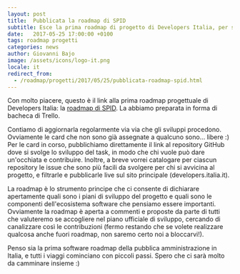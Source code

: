 ```yaml
---
layout: post
title:  Pubblicata la roadmap di SPID
subtitle: Esce la prima roadmap di progetto di Developers Italia, per seguire il progetto e partecipare allo sviluppo
date:   2017-05-25 17:00:00 +0100
tags: roadmap progetti
categories: news
author: Giovanni Bajo
image: /assets/icons/logo-it.png
locale: it
redirect_from:
  - /roadmap/progetti/2017/05/25/pubblicata-roadmap-spid.html
---
```


Con molto piacere, questo è il link alla prima roadmap progettuale di Developers Italia: la [roadmap di SPID](https://trello.com/b/PHF0ErvK/spid-roadmap). La abbiamo preparata in forma di bacheca di Trello.

Contiamo di aggiornarla regolarmente via via che gli sviluppi procedono. Ovviamente le card che non sono già assegnate a qualcuno sono... libere :) Per le card in corso, pubblichiamo direttamente il link al repository GitHub dove si svolge lo sviluppo del task, in modo che chi vuole può dare un'occhiata e contribuire. Inoltre, a breve vorrei catalogare per ciascun repository le issue che sono più facili da svolgere per chi si avvicina al progetto, e filtrarle e pubblicarle live sul sito principale (developers.italia.it).

La roadmap è lo strumento principe che ci consente di dichiarare apertamente quali sono i piani di sviluppo del progetto e quali sono le componenti dell'ecosistema software che pensiamo essere importanti. Ovviamente la roadmap è aperta a commenti e proposte da parte di tutti che valuteremo se accogliere nel piano ufficiale di sviluppo, cercando di canalizzare così le contribuzioni (fermo restando che se volete realizzare qualcosa anche fuori roadmap, non saremo certo noi a bloccarvi!).

Penso sia la prima software roadmap della pubblica amministrazione in Italia, e tutti i viaggi cominciano con piccoli passi. Spero che ci sarà molto da camminare insieme :)
